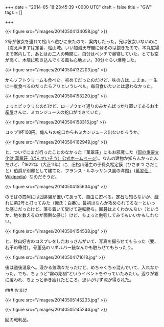 
+++
date = "2014-05-18 23:45:39 +0000 UTC"
draft = false
title = "GW"
tags = []

+++


{{< figure src="/images/20140504134058.jpg"  >}}

2号が彼女を連れて松山へ遊びに来たので、案内したった。兄は彼女いないのに（震え声まずは定番、松山城。いい加減天守閣に登るのは飽きたので、本丸広場まで案内して、あとはお二人の時間に。自分はベンチで昼寝していた。とても空が高く、木陰に吹き込んでくる風も心地よい。30分ぐらい爆睡した。

{{< figure src="/images/20140504132203.jpg"  >}}

かんソフトクリームも食べた。初めてだったのだけど、味の方は……まぁ、一生に一度食べるのだったらアリというレベル。毎日食いたいとは思わなかった。

{{< figure src="/images/20140504153220.jpg"  >}}

ょっとビックリなのだけど、ロープウェイ通りのみかんばっかり置いてあるお土産屋さんに、ミカンジュースの蛇口ができていた。

{{< figure src="/images/20140504153316.jpg"  >}}

コップ1杯100円。俺んちの蛇口からもミカンジュース出ないだろうか。

{{< figure src="/images/20140504162949.jpg"  >}}

と、ついでにまだ行ったことのなかった「萬翠荘」にもお邪魔した（<a href="http://www.bansuisou.org/">国の重要文化財 萬翠荘（ばんすいそう）公式ホームページ</a>）。なんの建物か知らんかったんだけど、「1922年（大正11年）に、旧松山藩主の子孫久松定謨（ひさまつ さだこと）伯爵が別邸として建てた、フランス・ルネッサンス風の洋館」（<a href="http://ja.wikipedia.org/wiki/%E8%90%AC%E7%BF%A0%E8%8D%98">萬翠荘 - Wikipedia</a>）なのだそうだ。

{{< figure src="/images/20140504155634.jpg"  >}}

のそばの四阿には囲碁盤が置いてあって、自由に遊べる。定石も知らないが、戯れに弟2号と打ってみた（俺氏：白番）。最初はなんか攻められてるなーといった感じだったけど、落ち着いて受けて逆転勝ち。囲碁はよくわかんない（というか、地を数えるのが面倒な感じ）けど、ちょっと勉強してみてもいいかもしれない。

{{< figure src="/images/20140504154538.jpg"  >}}

と、秋山好古のコスプレをしたおっさんがいて、写真を撮らせてもらった（要、若干の寄付）。骨董品のリボルバー銃なんかも触らせてもらったり。

{{< figure src="/images/20140504171618.jpg"  >}}

後は道後温泉へ。浸かる気満々だったけど、めちゃくちゃ混んでいて、入れなかった。でも、ちょうど“霧の彫刻”というイベントをやっていたみたい。辺りが霧に覆われ、ちょっと歩き疲れたところ、思いがけず涼が得られた。

<div class="section">
    ### おまけ
    

{{< figure src="/images/20140505145233.jpg"  >}}

{{< figure src="/images/20140505145244.jpg"  >}}

回の戦利品。

</div>

